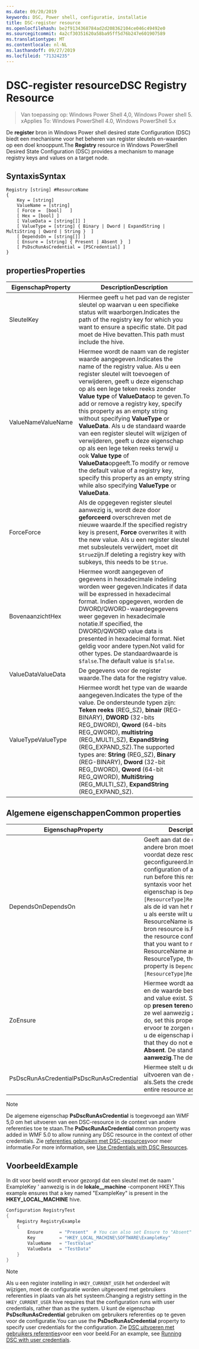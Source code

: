 ```yaml
---
ms.date: 09/20/2019
keywords: DSC, Power shell, configuratie, installatie
title: DSC-register resource
ms.openlocfilehash: be2f9134368784ad2d208362104ce046c49492e0
ms.sourcegitcommit: 4a2cf30351620a58ba95ff5d76b247e601907589
ms.translationtype: MT
ms.contentlocale: nl-NL
ms.lasthandoff: 09/27/2019
ms.locfileid: "71324235"
---
```

# <a name="dsc-registry-resource"></a><span data-ttu-id="aadf2-103">DSC-register resource</span><span class="sxs-lookup"><span data-stu-id="aadf2-103">DSC Registry Resource</span></span>

> <span data-ttu-id="aadf2-104">Van toepassing op: Windows Power Shell 4,0, Windows Power shell 5. x</span><span class="sxs-lookup"><span data-stu-id="aadf2-104">Applies To: Windows PowerShell 4.0, Windows PowerShell 5.x</span></span>

<span data-ttu-id="aadf2-105">De **register** bron in Windows Power shell desired state Configuration (DSC) biedt een mechanisme voor het beheren van register sleutels en-waarden op een doel knooppunt.</span><span class="sxs-lookup"><span data-stu-id="aadf2-105">The **Registry** resource in Windows PowerShell Desired State Configuration (DSC) provides a mechanism to manage registry keys and values on a target node.</span></span>

## <a name="syntax"></a><span data-ttu-id="aadf2-106">Syntaxis</span><span class="sxs-lookup"><span data-stu-id="aadf2-106">Syntax</span></span>

```Syntax
Registry [string] #ResourceName
{
    Key = [string]
    ValueName = [string]
    [ Force =  [bool]   ]
    [ Hex = [bool] ]
    [ ValueData = [string[]] ]
    [ ValueType = [string] { Binary | Dword | ExpandString | MultiString | Qword | String }  ]
    [ DependsOn = [string[]] ]
    [ Ensure = [string] { Present | Absent }  ]
    [ PsDscRunAsCredential = [PSCredential] ]
}
```

## <a name="properties"></a><span data-ttu-id="aadf2-107">properties</span><span class="sxs-lookup"><span data-stu-id="aadf2-107">Properties</span></span>

|<span data-ttu-id="aadf2-108">Eigenschap</span><span class="sxs-lookup"><span data-stu-id="aadf2-108">Property</span></span> |<span data-ttu-id="aadf2-109">Description</span><span class="sxs-lookup"><span data-stu-id="aadf2-109">Description</span></span> |
|---|---|
|<span data-ttu-id="aadf2-110">Sleutel</span><span class="sxs-lookup"><span data-stu-id="aadf2-110">Key</span></span> |<span data-ttu-id="aadf2-111">Hiermee geeft u het pad van de register sleutel op waarvan u een specifieke status wilt waarborgen.</span><span class="sxs-lookup"><span data-stu-id="aadf2-111">Indicates the path of the registry key for which you want to ensure a specific state.</span></span> <span data-ttu-id="aadf2-112">Dit pad moet de Hive bevatten.</span><span class="sxs-lookup"><span data-stu-id="aadf2-112">This path must include the hive.</span></span> |
|<span data-ttu-id="aadf2-113">ValueName</span><span class="sxs-lookup"><span data-stu-id="aadf2-113">ValueName</span></span> |<span data-ttu-id="aadf2-114">Hiermee wordt de naam van de register waarde aangegeven.</span><span class="sxs-lookup"><span data-stu-id="aadf2-114">Indicates the name of the registry value.</span></span> <span data-ttu-id="aadf2-115">Als u een register sleutel wilt toevoegen of verwijderen, geeft u deze eigenschap op als een lege teken reeks zonder **Value type** of **ValueData**op te geven.</span><span class="sxs-lookup"><span data-stu-id="aadf2-115">To add or remove a registry key, specify this property as an empty string without specifying **ValueType** or **ValueData**.</span></span> <span data-ttu-id="aadf2-116">Als u de standaard waarde van een register sleutel wilt wijzigen of verwijderen, geeft u deze eigenschap op als een lege teken reeks terwijl u ook **Value type** of **ValueData**opgeeft.</span><span class="sxs-lookup"><span data-stu-id="aadf2-116">To modify or remove the default value of a registry key, specify this property as an empty string while also specifying **ValueType** or **ValueData**.</span></span> |
|<span data-ttu-id="aadf2-117">Force</span><span class="sxs-lookup"><span data-stu-id="aadf2-117">Force</span></span> |<span data-ttu-id="aadf2-118">Als de opgegeven register sleutel aanwezig is, wordt deze door **geforceerd** overschreven met de nieuwe waarde.</span><span class="sxs-lookup"><span data-stu-id="aadf2-118">If the specified registry key is present, **Force** overwrites it with the new value.</span></span> <span data-ttu-id="aadf2-119">Als u een register sleutel met subsleutels verwijdert, moet dit `$true`zijn.</span><span class="sxs-lookup"><span data-stu-id="aadf2-119">If deleting a registry key with subkeys, this needs to be `$true`.</span></span> |
|<span data-ttu-id="aadf2-120">Bovenaanzicht</span><span class="sxs-lookup"><span data-stu-id="aadf2-120">Hex</span></span> |<span data-ttu-id="aadf2-121">Hiermee wordt aangegeven of gegevens in hexadecimale indeling worden weer gegeven.</span><span class="sxs-lookup"><span data-stu-id="aadf2-121">Indicates if data will be expressed in hexadecimal format.</span></span> <span data-ttu-id="aadf2-122">Indien opgegeven, worden de DWORD/QWORD-waardegegevens weer gegeven in hexadecimale notatie.</span><span class="sxs-lookup"><span data-stu-id="aadf2-122">If specified, the DWORD/QWORD value data is presented in hexadecimal format.</span></span> <span data-ttu-id="aadf2-123">Niet geldig voor andere typen.</span><span class="sxs-lookup"><span data-stu-id="aadf2-123">Not valid for other types.</span></span> <span data-ttu-id="aadf2-124">De standaardwaarde is `$false`.</span><span class="sxs-lookup"><span data-stu-id="aadf2-124">The default value is `$false`.</span></span> |
|<span data-ttu-id="aadf2-125">ValueData</span><span class="sxs-lookup"><span data-stu-id="aadf2-125">ValueData</span></span> |<span data-ttu-id="aadf2-126">De gegevens voor de register waarde.</span><span class="sxs-lookup"><span data-stu-id="aadf2-126">The data for the registry value.</span></span> |
|<span data-ttu-id="aadf2-127">ValueType</span><span class="sxs-lookup"><span data-stu-id="aadf2-127">ValueType</span></span> |<span data-ttu-id="aadf2-128">Hiermee wordt het type van de waarde aangegeven.</span><span class="sxs-lookup"><span data-stu-id="aadf2-128">Indicates the type of the value.</span></span> <span data-ttu-id="aadf2-129">De ondersteunde typen zijn: **Teken reeks** (REG_SZ), **binair** (REG-BINARY), **DWORD** (32-bits REG_DWORD), **Qword** (64-bits REG_QWORD), **multistring** (REG_MULTI_SZ), **ExpandString** (REG_EXPAND_SZ).</span><span class="sxs-lookup"><span data-stu-id="aadf2-129">The supported types are: **String** (REG_SZ), **Binary** (REG-BINARY), **Dword** (32-bit REG_DWORD), **Qword** (64-bit REG_QWORD), **MultiString** (REG_MULTI_SZ), **ExpandString** (REG_EXPAND_SZ).</span></span> |

## <a name="common-properties"></a><span data-ttu-id="aadf2-130">Algemene eigenschappen</span><span class="sxs-lookup"><span data-stu-id="aadf2-130">Common properties</span></span>

|<span data-ttu-id="aadf2-131">Eigenschap</span><span class="sxs-lookup"><span data-stu-id="aadf2-131">Property</span></span> |<span data-ttu-id="aadf2-132">Description</span><span class="sxs-lookup"><span data-stu-id="aadf2-132">Description</span></span> |
|---|---|
|<span data-ttu-id="aadf2-133">DependsOn</span><span class="sxs-lookup"><span data-stu-id="aadf2-133">DependsOn</span></span> |<span data-ttu-id="aadf2-134">Geeft aan dat de configuratie van een andere bron moet worden uitgevoerd voordat deze resource wordt geconfigureerd.</span><span class="sxs-lookup"><span data-stu-id="aadf2-134">Indicates that the configuration of another resource must run before this resource is configured.</span></span> <span data-ttu-id="aadf2-135">De syntaxis voor het gebruik van deze eigenschap is `DependsOn = "[ResourceType]ResourceName"`bijvoorbeeld als de id van het resource-script blok dat u als eerste wilt uitvoeren, de naam ResourceName is en het type van de bron resource is.</span><span class="sxs-lookup"><span data-stu-id="aadf2-135">For example, if the ID of the resource configuration script block that you want to run first is ResourceName and its type is ResourceType, the syntax for using this property is `DependsOn = "[ResourceType]ResourceName"`.</span></span> |
|<span data-ttu-id="aadf2-136">Zo</span><span class="sxs-lookup"><span data-stu-id="aadf2-136">Ensure</span></span> |<span data-ttu-id="aadf2-137">Hiermee wordt aangegeven of de sleutel en de waarde bestaan.</span><span class="sxs-lookup"><span data-stu-id="aadf2-137">Indicates if the key and value exist.</span></span> <span data-ttu-id="aadf2-138">Stel deze eigenschap in op **presen teren**om ervoor te zorgen dat ze wel aanwezig zijn.</span><span class="sxs-lookup"><span data-stu-id="aadf2-138">To ensure that they do, set this property to **Present**.</span></span> <span data-ttu-id="aadf2-139">Om ervoor te zorgen dat ze niet bestaan, stelt u de eigenschap in op **afwezig**.</span><span class="sxs-lookup"><span data-stu-id="aadf2-139">To ensure that they do not exist, set the property to **Absent**.</span></span> <span data-ttu-id="aadf2-140">De standaard waarde is **aanwezig**.</span><span class="sxs-lookup"><span data-stu-id="aadf2-140">The default value is **Present**.</span></span> |
|<span data-ttu-id="aadf2-141">PsDscRunAsCredential</span><span class="sxs-lookup"><span data-stu-id="aadf2-141">PsDscRunAsCredential</span></span> |<span data-ttu-id="aadf2-142">Hiermee stelt u de referentie in voor het uitvoeren van de gehele resource als.</span><span class="sxs-lookup"><span data-stu-id="aadf2-142">Sets the credential for running the entire resource as.</span></span> |

> [!NOTE]
> <span data-ttu-id="aadf2-143">De algemene eigenschap **PsDscRunAsCredential** is toegevoegd aan WMF 5,0 om het uitvoeren van een DSC-resource in de context van andere referenties toe te staan.</span><span class="sxs-lookup"><span data-stu-id="aadf2-143">The **PsDscRunAsCredential** common property was added in WMF 5.0 to allow running any DSC resource in the context of other credentials.</span></span> <span data-ttu-id="aadf2-144">Zie [referenties gebruiken met DSC-resources](../../../configurations/runasuser.md)voor meer informatie.</span><span class="sxs-lookup"><span data-stu-id="aadf2-144">For more information, see [Use Credentials with DSC Resources](../../../configurations/runasuser.md).</span></span>

## <a name="example"></a><span data-ttu-id="aadf2-145">Voorbeeld</span><span class="sxs-lookup"><span data-stu-id="aadf2-145">Example</span></span>

<span data-ttu-id="aadf2-146">In dit voor beeld wordt ervoor gezorgd dat een sleutel met de naam ' ExampleKey ' aanwezig is in de **lokale\_\_machine** -component HKEY.</span><span class="sxs-lookup"><span data-stu-id="aadf2-146">This example ensures that a key named "ExampleKey" is present in the **HKEY\_LOCAL\_MACHINE** hive.</span></span>

```powershell
Configuration RegistryTest
{
    Registry RegistryExample
    {
        Ensure      = "Present"  # You can also set Ensure to "Absent"
        Key         = "HKEY_LOCAL_MACHINE\SOFTWARE\ExampleKey"
        ValueName   = "TestValue"
        ValueData   = "TestData"
    }
}
```

> [!NOTE]
> <span data-ttu-id="aadf2-147">Als u een register instelling in `HKEY_CURRENT_USER` het onderdeel wilt wijzigen, moet de configuratie worden uitgevoerd met gebruikers referenties in plaats van als het systeem.</span><span class="sxs-lookup"><span data-stu-id="aadf2-147">Changing a registry setting in the `HKEY_CURRENT_USER` hive requires that the configuration runs with user credentials, rather than as the system.</span></span> <span data-ttu-id="aadf2-148">U kunt de eigenschap **PsDscRunAsCredential** gebruiken om gebruikers referenties op te geven voor de configuratie.</span><span class="sxs-lookup"><span data-stu-id="aadf2-148">You can use the **PsDscRunAsCredential** property to specify user credentials for the configuration.</span></span> <span data-ttu-id="aadf2-149">Zie [DSC uitvoeren met gebruikers referenties](../../../configurations/runAsUser.md)voor een voor beeld.</span><span class="sxs-lookup"><span data-stu-id="aadf2-149">For an example, see [Running DSC with user credentials](../../../configurations/runAsUser.md).</span></span>